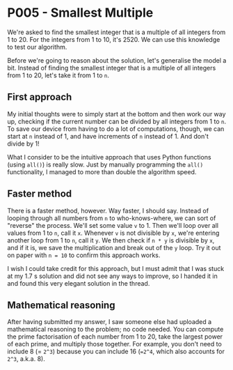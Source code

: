 # P005 - Smallest Multiple
We're asked to find the smallest integer that is a multiple of all integers from 1 to 20.
For the integers from 1 to 10, it's 2520. We can use this knowledge to test our algorithm.

Before we're going to reason about the solution, let's generalise the model a bit.
Instead of finding the smallest integer that is a multiple of all integers from 1 to 20, let's take it from 1 to `n`.

## First approach
My initial thoughts were to simply start at the bottom and then work our way up, checking if the current number can be divided by all integers from 1 to `n`.
To save our device from having to do a lot of computations, though, we can start at `n` instead of 1, and have increments of `n` instead of 1.
And don't divide by 1!

What I consider to be the intuitive approach that uses Python functions (using `all()`) is really slow.
Just by manually programming the `all()` functionality, I managed to more than double the algorithm speed.

## Faster method
There is a faster method, however. Way faster, I should say.
Instead of looping through all numbers from `n` to who-knows-where, we can sort of "reverse" the process.
We'll set some value `v` to 1. Then we'll loop over all values from 1 to `n`, call it `x`.
Whenever `v` is not divisible by `x`, we're entering another loop from 1 to `n`, call it `y`.
We then check if `n * y` is divisible by `x`, and if it is, we save the multiplication and break out of the `y` loop.
Try it out on paper with `n = 10` to confirm this approach works.

I wish I could take credit for this approach, but I must admit that I was stuck at my 1.7 s solution and did not see any ways to improve,
so I handed it in and found this very elegant solution in the thread.

## Mathematical reasoning
After having submitted my answer, I saw someone else had uploaded a mathematical reasoning to the problem; no code needed.
You can compute the prime factorisation of each number from 1 to 20, take the largest power of each prime, and multiply those together.
For example, you don't need to include 8 (= `2^3`) because you can include 16 (`=2^4`, which also accounts for `2^3`, a.k.a. 8).
